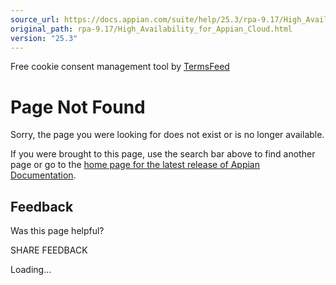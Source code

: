 ```yaml
---
source_url: https://docs.appian.com/suite/help/25.3/rpa-9.17/High_Availability_for_Appian_Cloud.html
original_path: rpa-9.17/High_Availability_for_Appian_Cloud.html
version: "25.3"
---
```


Free cookie consent management tool by [TermsFeed](https://www.termsfeed.com/)

# Page Not Found

Sorry, the page you were looking for does not exist or is no longer available.

If you were brought to this page, use the search bar above to find another page or go to the [home page for the latest release of Appian Documentation](https://docs.appian.com/suite/help/latest/).

## Feedback

Was this page helpful?

SHARE FEEDBACK

Loading...